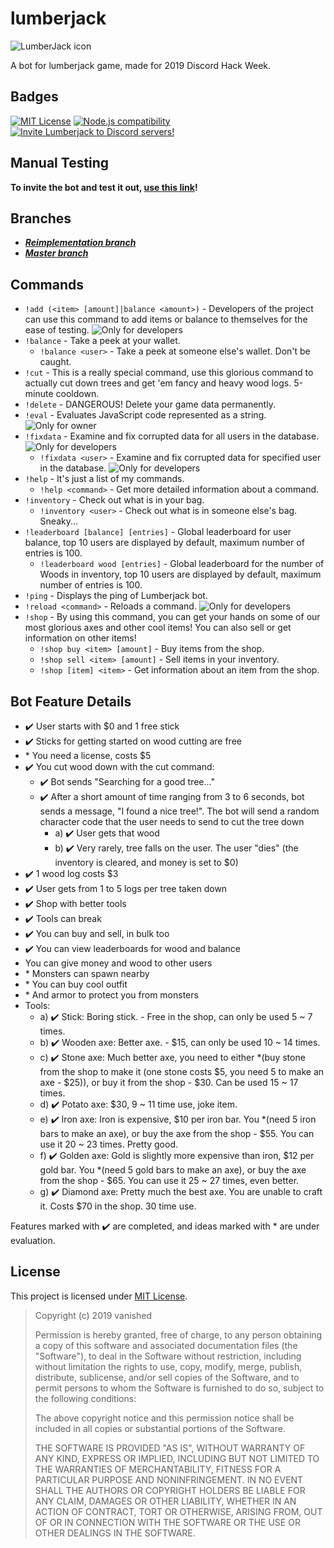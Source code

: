 # lumberjack

![LumberJack icon](https://cdn.discordapp.com/icons/592069129960423434/33606af5e595a840132c43a72ae5e784.webp?size=256)

A bot for lumberjack game, made for 2019 Discord Hack Week.

## Badges
[![MIT License](https://img.shields.io/badge/license-MIT-0366d6.svg?longCache=true&style=flat-square)](/LICENSE) [![Node.js compatibility](https://img.shields.io/badge/node->%3D10.0.0-0366d6.svg?longCache=true&style=flat-square&logo=node.js&color=026e00)](https://nodejs.org/) [![Invite Lumberjack to Discord servers!](https://img.shields.io/badge/invite-to%20Discord-7289da.svg?longCache=true&style=flat-square&logo=discord)][OAuth2Link]

## Manual Testing
**To invite the bot and test it out, [use this link][OAuth2Link]!**

## Branches

* [***Reimplementation branch***](https://github.com/vanishedvan/lumberjack/tree/reimplementation-release)
* [***Master branch***](https://github.com/vanishedvan/lumberjack/tree/master)

## Commands

* `!add (<item> [amount]|balance <amount>)` - Developers of the project can use this command to add items or balance to themselves for the ease of testing. ![Only for developers][Only for developers badge]
* `!balance` - Take a peek at your wallet.
  * `!balance <user>` - Take a peek at someone else's wallet. Don't be caught.
* `!cut` - This is a really special command, use this glorious command to actually cut down trees and get 'em fancy and heavy wood logs. 5-minute cooldown.
* `!delete` - DANGEROUS! Delete your game data permanently.
* `!eval` - Evaluates JavaScript code represented as a string. ![Only for owner][Only for owner badge]
* `!fixdata` - Examine and fix corrupted data for all users in the database. ![Only for developers][Only for developers badge]
  * `!fixdata <user>` - Examine and fix corrupted data for specified user in the database. ![Only for developers][Only for developers badge]
* `!help` - It's just a list of my commands.
  * `!help <command>` - Get more detailed information about a command.
* `!inventory` - Check out what is in your bag.
  * `!inventory <user>` - Check out what is in someone else's bag. Sneaky...
* `!leaderboard [balance] [entries]` - Global leaderboard for user balance, top 10 users are displayed by default, maximum number of entries is 100.
  * `!leaderboard wood [entries]` - Global leaderboard for the number of Woods in inventory, top 10 users are displayed by default, maximum number of entries is 100.
* `!ping` - Displays the ping of Lumberjack bot.
* `!reload <command>` - Reloads a command. ![Only for developers][Only for developers badge]
* `!shop` - By using this command, you can get your hands on some of our most glorious axes and other cool items! You can also sell or get information on other items!
  * `!shop buy <item> [amount]` - Buy items from the shop.
  * `!shop sell <item> [amount]` - Sell items in your inventory.
  * `!shop [item] <item>` - Get information about an item from the shop.

## Bot Feature Details
- &#x2714;&#xFE0F; User starts with $0 and 1 free stick
- &#x2714;&#xFE0F; Sticks for getting started on wood cutting are free
- \* You need a license, costs $5
- &#x2714;&#xFE0F; You cut wood down with the cut command:
  - &#x2714;&#xFE0F; Bot sends "Searching for a good tree..."
  - &#x2714;&#xFE0F; After a short amount of time ranging from 3 to 6 seconds, bot sends a message, "I found a nice tree!". The bot will send a random character code that the user needs to send to cut the tree down
    - a) &#x2714;&#xFE0F; User gets that wood
    - b) &#x2714;&#xFE0F; Very rarely, tree falls on the user. The user "dies" (the inventory is cleared, and money is set to $0)
- &#x2714;&#xFE0F; 1 wood log costs $3
- &#x2714;&#xFE0F; User gets from 1 to 5 logs per tree taken down
- &#x2714;&#xFE0F; Shop with better tools
- &#x2714;&#xFE0F; Tools can break
- &#x2714;&#xFE0F; You can buy and sell, in bulk too
- &#x2714;&#xFE0F; You can view leaderboards for wood and balance
- You can give money and wood to other users
- \* Monsters can spawn nearby
- \* You can buy cool outfit
- \* And armor to protect you from monsters
- Tools:
  - a) &#x2714;&#xFE0F; Stick: Boring stick. - Free in the shop, can only be used 5 ~ 7 times.
  - b) &#x2714;&#xFE0F; Wooden axe: Better axe. - $15, can only be used 10 ~ 14 times.
  - c) &#x2714;&#xFE0F; Stone axe: Much better axe, you need to either \*(buy stone from the shop to make it (one stone costs $5, you need 5 to make an axe - $25)), or buy it from the shop - $30. Can be used 15 ~ 17 times.
  - d) &#x2714;&#xFE0F; Potato axe: $30, 9 ~ 11 time use, joke item.
  - e) &#x2714;&#xFE0F; Iron axe: Iron is expensive, $10 per iron bar. You \*(need 5 iron bars to make an axe), or buy the axe from the shop - $55. You can use it 20 ~ 23 times. Pretty good.
  - f) &#x2714;&#xFE0F; Golden axe: Gold is slightly more expensive than iron, $12 per gold bar. You \*(need 5 gold bars to make an axe), or buy the axe from the shop - $65. You can use it 25 ~ 27 times, even better.
  - g) &#x2714;&#xFE0F; Diamond axe: Pretty much the best axe. You are unable to craft it. Costs $70 in the shop. 30 time use.

Features marked with &#x2714;&#xFE0F; are completed, and ideas marked with \* are under evaluation.

## License
This project is licensed under [MIT License](/LICENSE).

> Copyright (c) 2019 vanished
> 
> Permission is hereby granted, free of charge, to any person obtaining a copy
> of this software and associated documentation files (the "Software"), to deal
> in the Software without restriction, including without limitation the rights
> to use, copy, modify, merge, publish, distribute, sublicense, and/or sell
> copies of the Software, and to permit persons to whom the Software is
> furnished to do so, subject to the following conditions:
> 
> The above copyright notice and this permission notice shall be included in all
> copies or substantial portions of the Software.
> 
> THE SOFTWARE IS PROVIDED "AS IS", WITHOUT WARRANTY OF ANY KIND, EXPRESS OR
> IMPLIED, INCLUDING BUT NOT LIMITED TO THE WARRANTIES OF MERCHANTABILITY,
> FITNESS FOR A PARTICULAR PURPOSE AND NONINFRINGEMENT. IN NO EVENT SHALL THE
> AUTHORS OR COPYRIGHT HOLDERS BE LIABLE FOR ANY CLAIM, DAMAGES OR OTHER
> LIABILITY, WHETHER IN AN ACTION OF CONTRACT, TORT OR OTHERWISE, ARISING FROM,
> OUT OF OR IN CONNECTION WITH THE SOFTWARE OR THE USE OR OTHER DEALINGS IN THE
> SOFTWARE.

[OAuth2Link]: https://discordapp.com/api/oauth2/authorize?client_id=592760868647862273&permissions=0&scope=bot
[Only for developers badge]: https://img.shields.io/badge/developers-only-f00.svg?longCache=true&style=flat-square
[Only for owner badge]: https://img.shields.io/badge/owner-only-f00.svg?longCache=true&style=flat-square
